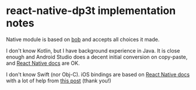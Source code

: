 # react-native-dp3t implementation notes

Native module is based on [bob](https://github.com/react-native-community/bob) and accepts all choices it made.

I don't know Kotlin, but I have background experience in Java. It is close enough and Android Studio does a decent initial conversion on copy-paste, and [React Native docs](https://reactnative.dev/docs/native-modules-android) are OK.

I don't know Swift (nor Obj-C). iOS bindings are based on [React Native docs](https://reactnative.dev/docs/native-modules-ios) with a lot of help from [this post](https://teabreak.e-spres-oh.com/swift-in-react-native-the-ultimate-guide-part-1-modules-9bb8d054db03) (thank you!)
